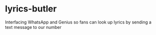 # lyrics-butler

Interfacing WhatsApp and Genius so fans can look up lyrics by sending a text message to our number
